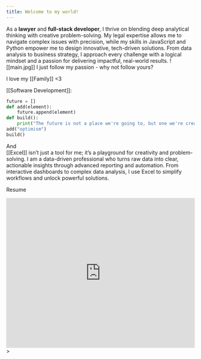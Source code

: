 ```yaml
---
title: Welcome to my world!
---
```




As a **lawyer** and **full-stack developer**, I thrive on blending deep analytical thinking with creative problem-solving. My legal expertise allows me to navigate complex issues with precision, while my skills in JavaScript and Python empower me to design innovative, tech-driven solutions. From data analysis to business strategy, I approach every challenge with a logical mindset and a passion for delivering impactful, real-world results.
![[main.jpg]]
I just follow my passion - why not follow yours?

I love my [[Family]] <3

[[Software Development]]:

```python
future = []
def add(element):
	future.append(element)
def build():
	print("The future is not a place we're going to, but one we're creating!")
add("optimism")
build()
```
And  
[[Excel]] isn’t just a tool for me; it’s a playground for creativity and problem-solving. 
I am a data-driven professional who turns raw data into clear, actionable insights through advanced reporting and automation. From interactive dashboards to complex data analysis, I use Excel to simplify workflows and unlock powerful solutions.

Resume
<iframe
	title='resume'
	src="https://drive.google.com/file/d/1Z1IcHjmnv0UtnsfCmewPqx-1t3xQox6S/preview"
	frameBorder="0"
	scrolling="auto"
	height="400"
	width="100%"
	style={{
		display: 'block'
	}}
></iframe>
>